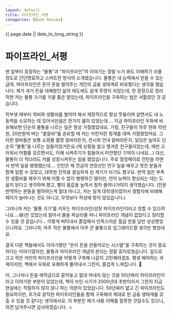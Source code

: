 ```yaml
---
layout: default
title: 파이프라인_서평
categories: [Book Review]
---
```

<p>{{ page.date || date_to_long_string }} </p>

# 파이프라인_서평

맨 앞부터 등장하는 “물통”과 “파이프라인”의 이야기는 정말 누가 봐도 이해하기 쉬울 정도로 간단명료하고 스마트한 방식의 소개였습니다. 물통은 내 능력에서 받을 수 있는 급여, 파이프라인은 돈이 돈을 벌어주는 개인의 금융 생태계로 비유했다는 생각을 했습니다. 제가 과거 돈을 대해왔던 삶의 태도에도 쉽게 투영이 되었는데, 한 문장으로 정리하면 저는 물통 크기를 키울 줄은 알았는데, 파이프라인을 구축하는 법은 서툴렀던 것 같습니다.

학부생 때부터 학비와 생활비를 벌어야 해서 재정적으로 항상 쪼들리며 살면서도 내 노동력을 소모하는 데 있어서만큼은 한가지 룰이 있었는데.... 지금 파이프라인 우화에 비유해보면 단순히 물통을 나르는 일은 항상 거절했었네요. 가령, 친구들이 하루 한화 10만원, 20만원씩 버는 “꿀알바”를 권유할 때 저는 이런저런 핑계를 대며 거절했었어요. 그러한 알바들은 보통 쇼핑몰 촬영 알바라든지, 전시회 안내 알바라든지, 일당은 높아도 단순히 “물통”을 나르는 일들이었거든요.(제 상황을 알고 챙겨준 친구들이었는데, 매번 고마워서 어쩔줄 모르면서도, 이해 시켜주기가 힘들어서 미안했던 기억이 나네요...) 대신, 물통이 더 작더라도 저를 성장시켜주는 일을 했었습니다. 주로 열정페이로 인턴을 하면서 번역 일을 병행했는데.... 인턴은 제 전공의 연장선인 연구 일을 배우고 멋진 분들과 함께 일할 수 있었고, 대학원 진학을 결심하게 된 계기가 되기도 했구요. 번역 일은 부족한 생활비를 채우기 위해 어쩔 수 없이 병행하긴 했지만, 언어 능력이 향상되는 데는 도움이 된다고 생각하며 했고, 빨리 몸값을 높여서 점차 줄여나가야지 생각했습니다. (전문 번역하는 분들을 폄하하는게 절대 아니고, 저는 일개 대학생이었어서 경험치에 비례해 페이가 늘어나는 것도 아니고, 무엇보다 적성에 맞지 않았습니다.)

그러니까 저는 ‘물통 크기’를 키우는 파이프라인(성장 파이프라인이라고 칭할 수 있으려나요....😅)은 있었는데 알아서 물을 퍼날라줄 머니 파이프라인 개념이 없었다고 정리할 수 있을 것 같습니다... 이렇게 버텨내서 졸업해서 만족스러운 월급 받을 날만 상상했었으니까요. 그러니까, 아주 작은 물통에서 아주 큰 물통으로 업그레이드할 생각만 했었네요.

결국 다른 책들에서도 이야기했던 “돈이 돈을 만들어오는 시스템”을 구축하는 것이 중요하다는 이야기였지만, 물통과 파이프라인 개념의 분리는 정말 흥미로웠습니다. 앞으로 크고 작은 저만의 파이프라인을 어떻게 구축해 나갈지 고민해야겠죠. 평생 해야하는 과제이지만, 책에서 우화로 유쾌하게 풀어내서 그런지, 즐겁게 느껴집니다. 🙂

아, 그나저나 돈을 예적금으로 묻어놓고 절대 꺼내지 않는 것을 50년짜리 파이프라인이라고 이야기한 부분이 있었는데, 책이 쓰인 시기가 2000년대 초반이어서 그런지 지금 현실에는 적절하지 않지 않나 하는 의문이 있었습니다. 50년짜리 얇고 긴 파이프라인도 필요하지만, 추가로 굵직한 파이프라인들을 함께 구축해야 제대로 된 금융 생태계를 갖출 수 있을 것 같다는 생각에서요. 이 부분은 제가 내용 이해를 잘못한 것일수도 있으니, 의견 남겨주시면 감사하겠습니다. ☺️
